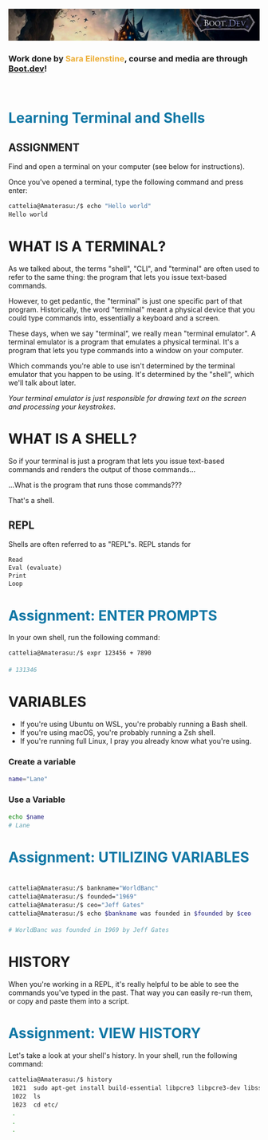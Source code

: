 ![alt text](img/image-3.png)

### Work done by <span style="color:#ECAD35">Sara Eilenstine</span>, course and media are through <a href="https://www.boot.dev/">Boot.dev</a>!

<br>

# <span style="color:#0F77A5"><strong>Learning Terminal and Shells</strong></span>

## ASSIGNMENT

Find and open a terminal on your computer (see below for instructions).

Once you've opened a terminal, type the following command and press enter:

```bash
cattelia@Amaterasu:/$ echo "Hello world"
Hello world
```

# WHAT IS A TERMINAL?

As we talked about, the terms "shell", "CLI", and "terminal" are often used to refer to the same thing: the program that lets you issue text-based commands.

However, to get pedantic, the "terminal" is just one specific part of that program. Historically, the word "terminal" meant a physical device that you could type commands into, essentially a keyboard and a screen.

These days, when we say "terminal", we really mean "terminal emulator". A terminal emulator is a program that emulates a physical terminal. It's a program that lets you type commands into a window on your computer.

Which commands you're able to use isn't determined by the terminal emulator that you happen to be using. It's determined by the "shell", which we'll talk about later.

_Your terminal emulator is just responsible for drawing text on the screen and processing your keystrokes._

# WHAT IS A SHELL?

So if your terminal is just a program that lets you issue text-based commands and renders the output of those commands...

...What is the program that runs those commands???

That's a shell.

## REPL

Shells are often referred to as "REPL"s. REPL stands for

    Read
    Eval (evaluate)
    Print
    Loop

# <span style="color:#0F77A5"><strong>Assignment: ENTER PROMPTS</strong></span>

In your own shell, run the following command:

```bash
cattelia@Amaterasu:/$ expr 123456 + 7890

# 131346
```

# VARIABLES

- If you're using Ubuntu on WSL, you're probably running a Bash shell.
- If you're using macOS, you're probably running a Zsh shell.
- If you're running full Linux, I pray you already know what you're using.

### Create a variable

```bash
name="Lane"
```

### Use a Variable

```bash
echo $name
# Lane
```

# <span style="color:#0F77A5"><strong>Assignment: UTILIZING VARIABLES</strong></span>

```bash

cattelia@Amaterasu:/$ bankname="WorldBanc"
cattelia@Amaterasu:/$ founded="1969"
cattelia@Amaterasu:/$ ceo="Jeff Gates"
cattelia@Amaterasu:/$ echo $bankname was founded in $founded by $ceo

# WorldBanc was founded in 1969 by Jeff Gates
```

# HISTORY

When you're working in a REPL, it's really helpful to be able to see the commands you've typed in the past. That way you can easily re-run them, or copy and paste them into a script.

# <span style="color:#0F77A5"><strong>Assignment: VIEW HISTORY</strong></span>

Let's take a look at your shell's history. In your shell, run the following command:

```bash
cattelia@Amaterasu:/$ history
 1021  sudo apt-get install build-essential libpcre3 libpcre3-dev libssl-dev
 1022  ls
 1023  cd etc/
 .
 .
 .
```
